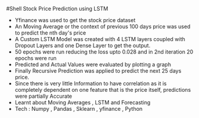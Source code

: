 #Shell Stock Price Prediction using LSTM

- Yfinance was used to get the stock price dataset
- An Moving Average or the context of previous 100 days price was used to predict the nth day's price
- A Custom LSTM Model was created with 4 LSTM layers coupled with Dropout Layers and one Dense Layer to get the output.
- 50 epochs were run reducing the loss upto 0.028 and in 2nd iteration 20 epochs were run
- Predicted and Actual Values were evaluated by plotting a graph
- Finally Recursive Prediction was applied to predict the next 25 days price.
- Since there is very little Information to have correlation as it is completely dependent on one feature that is the price itself, predictions were partially Accurate
- Learnt about Moving Averages , LSTM and Forecasting
- Tech : Numpy , Pandas , Sklearn , yfinance , Python
